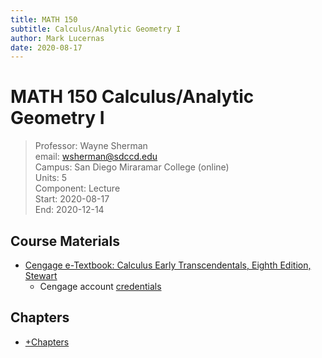 ```yaml
---
title: MATH 150
subtitle: Calculus/Analytic Geometry I
author: Mark Lucernas
date: 2020-08-17
---
```



# MATH 150 Calculus/Analytic Geometry I
> Professor: Wayne Sherman<br>
> email: wsherman@sdccd.edu<br>
> Campus: San Diego Miraramar College (online)<br>
> Units: 5<br>
> Component: Lecture<br>
> Start: 2020-08-17<br>
> End: 2020-12-14<br>

## Course Materials

- [Cengage e-Textbook: Calculus Early Transcendentals, Eighth Edition, Stewart](https://webassign.com/)
  * Cengage account [credentials](vfile:../../../files/fall-2020/MATH-150/cengage_account.txt)


## Chapters

- [+Chapters](chapters/index)

